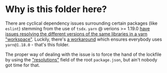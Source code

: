 # Why is this folder here?

There are cyclical dependency issues surrounding certain packages (like `eslint`) stemming from the use of `tsdx`. `yarn` @ verions >= 1.19.0 [have issues resolving the different versions of the same libraries in a yarn "workspace"](https://github.com/yarnpkg/yarn/issues/7807#issuecomment-623223536). Luckily, there's [a workaround](https://github.com/yarnpkg/yarn/issues/7807#issuecomment-588632848) which ensures everybody uses `yarn@1.18.0` - that's this folder.

The proper way of dealing with the issue is to force the hand of the lockfile by using the ["resolutions"](https://classic.yarnpkg.com/en/docs/selective-version-resolutions/) field of the root `package.json`, but ain't nobody got time for that.
